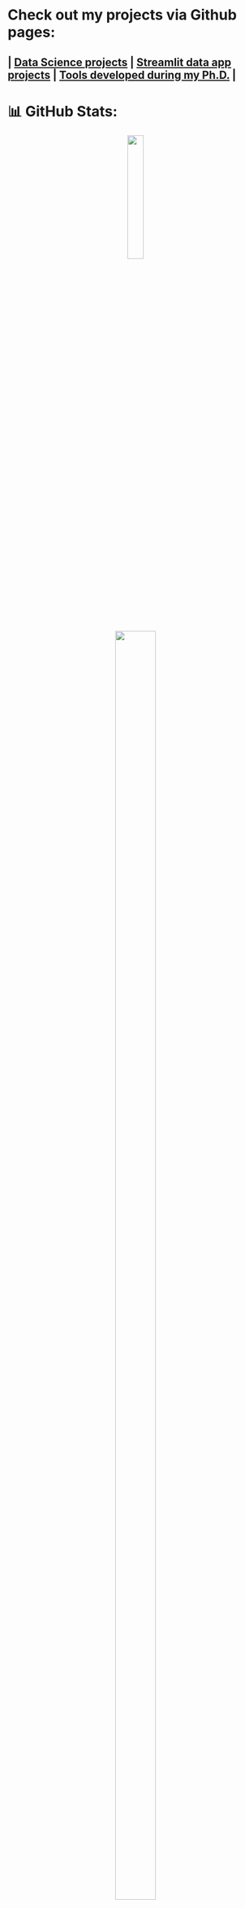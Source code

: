 <!--
**EdRey05/EdRey05** is a ✨ _special_ ✨ repository because its `README.md` (this file) appears on your GitHub profile.
-->
# Check out my projects via Github pages:
## |   [Data Science projects](https://edrey05.github.io/)  |   [Streamlit data app projects](https://edrey05.github.io/Streamlit_projects/)  |  [Tools developed during my Ph.D.](https://edrey05.github.io/Resources_for_Mulligan_Lab/)  |



# 📊 GitHub Stats:
<p align="center">
  <img width="25%" src="https://visitcount.itsvg.in/api?id=EdRey05&icon=0&color=1" />
  <br>
  <img align="center" width="40%" height="80%" src="https://github-readme-stats.vercel.app/api/top-langs/?username=EdRey05&theme=blueberry&hide_border=false&include_all_commits=false&count_private=false&layout=compact" />
  <br><br>
  <img align="center" width="80%" height="150%" src="https://github-profile-summary-cards.vercel.app/api/cards/profile-details?username=EdRey05&theme=blueberry"/>
</p>
<p>
<img align="left" width="49%" height="100%" src="https://github-readme-streak-stats.herokuapp.com/?user=EdRey05&theme=blueberry&hide_border=false" />
<img align="right" width="45%" height="70%" src="https://github-readme-stats.vercel.app/api?username=EdRey05&theme=blueberry&hide_border=false&include_all_commits=false&count_private=false" />
</p>


<!-- Proudly created with GPRM ( https://gprm.itsvg.in ) -->
